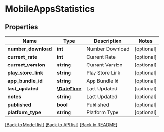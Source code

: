 # MobileAppsStatistics

## Properties
Name | Type | Description | Notes
------------ | ------------- | ------------- | -------------
**number_download** | **int** | Number Download | [optional] 
**current_rate** | **int** | Current Rate | [optional] 
**current_version** | **string** | Current Version | [optional] 
**play_store_link** | **string** | Play Store Link | [optional] 
**app_bundle_id** | **string** | App Bundle Id | [optional] 
**last_updated** | [**\DateTime**](\DateTime.md) | Last Updated | [optional] 
**notes** | **string** | Last Updated | [optional] 
**published** | **bool** | Published | [optional] 
**platform_type** | **string** | Platform Type | [optional] 

[[Back to Model list]](../README.md#documentation-for-models) [[Back to API list]](../README.md#documentation-for-api-endpoints) [[Back to README]](../README.md)


